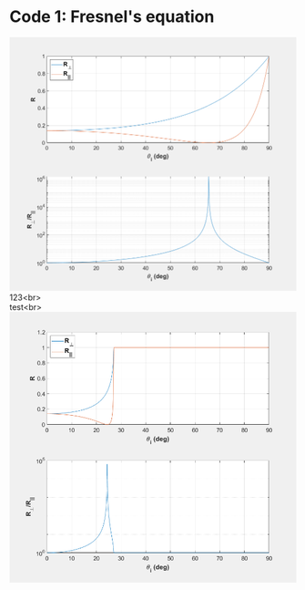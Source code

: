 # Code 1: Fresnel's equation

![image](https://github.com/xiangyu066/Optical-Computation/blob/master/Docs/Code1_FresnelEqn_para1.png)
<br>123\<br>
<br>test\<br>
![image](https://github.com/xiangyu066/Optical-Computation/blob/master/Docs/Code1_FresnelEqn_para2.png)
